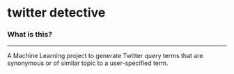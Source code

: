 
twitter detective
========================

### What is this?
-------------

A Machine Learning project to generate Twitter query terms that are synonymous or of similar topic to a user-specified term.

